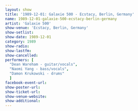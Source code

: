 ```yaml
---
layout: show
title: '1989-12-01: Galaxie 500 - Ecstacy, Berlin, Germany'
name: 1989-12-01-galaxie-500-ecstacy-berlin-germany
artist: 'Galaxie 500'
show-venue: 'Ecstacy, Berlin, Germany'
show-setlist: 
show-date: 1989-12-01
category: 1989
show-radio: 
show-lastfm: 
show-cancelled: 
performers: [
  "Dean Wareham - guitar/vocals",
  "Naomi Yang - bass/vocals",
  "Damon Krukowski - drums"
  ]
facebook-event-url: 
show-poster-url: 
show-ticket-url: 
show-venue-website: 
show-additional: 
---
```


